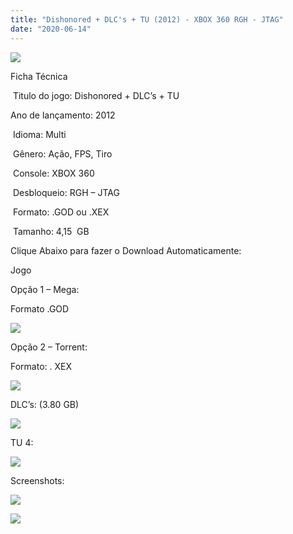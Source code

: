 ```yaml
---
title: "Dishonored + DLC's + TU (2012) - XBOX 360 RGH - JTAG"
date: "2020-06-14"
---
```


[![](https://1.bp.blogspot.com/-hw9Jjar686c/Xs7osZd5jOI/AAAAAAAAHP0/Y6dTqHF50h8RlGwXz4FguLdxo2xJqPBvQCK4BGAsYHg/s320/91JTTUxmBTL._AC_SL1500_.jpg)](https://1.bp.blogspot.com/-hw9Jjar686c/Xs7osZd5jOI/AAAAAAAAHP0/Y6dTqHF50h8RlGwXz4FguLdxo2xJqPBvQCK4BGAsYHg/91JTTUxmBTL._AC_SL1500_.jpg)

Ficha Técnica

 Titulo do jogo: Dishonored + DLC’s + TU  

Ano de lançamento: 2012 

 Idioma: Multi

 Gênero: Ação, FPS, Tiro

 Console: XBOX 360

 Desbloqueio: RGH – JTAG

 Formato: .GOD ou .XEX

 Tamanho: 4,15  GB

Clique Abaixo para fazer o Download Automaticamente:

Jogo

Opção 1 – Mega:

Formato .GOD

[![](https://1.bp.blogspot.com/-fysMBE_30yA/XtsW8rOzeTI/AAAAAAAAKHQ/yEg2otqCtcAfsWIP0xI63y3c0eWdDVksQCK4BGAsYHg/MEGA.png)](https://zee.gl/zAyg)

Opção 2 – Torrent:

Formato: . XEX

[![](https://1.bp.blogspot.com/-eNerQjlxWXg/Xsyoy1YwxPI/AAAAAAAAG8o/qs-0XGNQDR4jSn0uGinE3EzKZZ6GoZnEACPcBGAYYCw/s1600/LINK1.png)](https://zee.gl/xH7B2D)

DLC’s: (3.80 GB)

[![](https://1.bp.blogspot.com/-eNerQjlxWXg/Xsyoy1YwxPI/AAAAAAAAG8o/qs-0XGNQDR4jSn0uGinE3EzKZZ6GoZnEACPcBGAYYCw/s1600/LINK1.png)](https://zee.gl/wc6Iuu)

TU 4:

[![](https://1.bp.blogspot.com/-fysMBE_30yA/XtsW8rOzeTI/AAAAAAAAKHQ/yEg2otqCtcAfsWIP0xI63y3c0eWdDVksQCK4BGAsYHg/MEGA.png)](https://zee.gl/56fCcZnS)

Screenshots:

[![](https://1.bp.blogspot.com/-3Y7jl2pDbhE/Xs7q8fsdGrI/AAAAAAAAHRE/Rv3jQ0achXIW3Xut3UtP-DnI1g5ZYbetwCK4BGAsYHg/w400-h225/maxresdefault.jpg)](https://1.bp.blogspot.com/-3Y7jl2pDbhE/Xs7q8fsdGrI/AAAAAAAAHRE/Rv3jQ0achXIW3Xut3UtP-DnI1g5ZYbetwCK4BGAsYHg/maxresdefault.jpg)

[![](https://1.bp.blogspot.com/-DN1O45bvGhk/Xs7q9S9ZL6I/AAAAAAAAHRI/lFdpkfS20nAwFVUKy9MHYQMqmHK2unXjwCK4BGAsYHg/w400-h240/unnamed.jpg)](https://1.bp.blogspot.com/-DN1O45bvGhk/Xs7q9S9ZL6I/AAAAAAAAHRI/lFdpkfS20nAwFVUKy9MHYQMqmHK2unXjwCK4BGAsYHg/unnamed.jpg)
